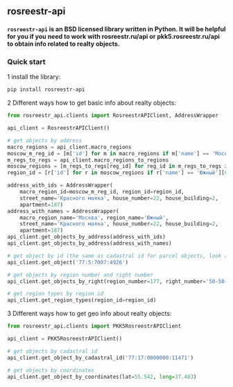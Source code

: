## rosreestr-api

#### `rosreestr-api` is an BSD licensed library written in Python. It will be helpful for you if you need to work with rosreestr.ru/api or pkk5.rosreestr.ru/api to obtain info related to realty objects.

### Quick start

1 install the library:
```bash
pip install rosreestr-api
```

2 Different ways how to get basic info about realty objects:
```python
from rosreestr_api.clients import RosreestrAPIClient, AddressWrapper

api_client = RosreestrAPIClient()

# get objects by address
macro_regions = api_client.macro_regions
moscow_m_reg_id = [m['id'] for m in macro_regions if m['name'] == 'Москва'][0]
m_regs_to_regs = api_client.macro_regions_to_regions
moscow_regions = [m_regs_to_regs[reg_id] for reg_id in m_regs_to_regs if reg_id == moscow_m_reg_id][0]
region_id = [r['id'] for r in moscow_regions if r['name'] == 'Южный'][0]

address_with_ids = AddressWrapper(
    macro_region_id=moscow_m_reg_id, region_id=region_id,
    street_name='Красного маяка', house_number=22, house_building=2,
    apartment=187)
address_with_names = AddressWrapper(
    macro_region_name='Москва', region_name='Южный',
    street_name='Красного маяка', house_number=22, house_building=2,
    apartment=187)
api_client.get_objects_by_address(address_with_ids)
api_client.get_objects_by_address(address_with_names)

# get object by id (the same as cadastral id for parcel objects, look at `objectId` key)
api_client.get_object('77:5:7007:4926')

# get objects by region number and right number
api_client.get_objects_by_right(region_number=177, right_number='50-50-21/042/2012-234')

# get region types by region id
api_client.get_region_types(region_id=region_id)
```

3 Different ways how to get geo info about realty objects:
```python
from rosreestr_api.clients import PKK5RosreestrAPIClient

api_client = PKK5RosreestrAPIClient()

# get objects by cadastral id
api_client.get_object_by_cadastral_id('77:17:0000000:11471')

# get objects by coordinates
api_client.get_object_by_coordinates(lat=55.542, long=37.483)
```
